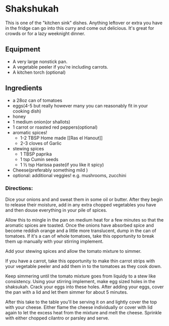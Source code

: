 # Shakshukah
This is one of the "kitchen sink" dishes. Anything leftover or extra you have in the fridge can go into this curry and come out delicious. It's great for crowds or for a lazy weeknight dinner.


## Equipment
- A very large nonstick pan. 
- A vegetable peeler if you're including carrots.
- A kitchen torch (optional)

## Ingredients
- a 28oz can of tomatoes 
- eggs(4-5 but really however many you can reasonably fit in your cooking dish) 
- honey
- 1 medium onion(or shallots) 
- 1 carrot or roasted red peppers(optional)
- aromatic spices! 
	- 1-2 TBSP Home made [[Ras el Hanout]] 
	- 2-3 cloves of Garlic
- stewing spices
	- 1 TBSP paprika 
	- 1 tsp Cumin seeds
	- 1 ½ tsp Harissa paste(if you like it spicy)
- Cheese(preferably something mild )
- optional: additional veggies! e.g. mushrooms, zucchini

### Directions:
Dice your onions and and sweat them in some oil or butter. After they begin to release their moisture, add in any extra chopped vegetables you have and then douse everything in your pile of spices. 

Allow this to mingle in the pan on medium heat for a few minutes so that the aromatic spices are toasted. 
Once the onions have absorbed spice and become reddish orange and a little more translucent, dump in the can of tomatoes. If it's a can of whole tomatoes, take this opportunity to break them up manually with your stirring implement. 

Add your stewing spices and allow the tomato mixture to simmer. 

If you have a carrot, take this opportunity to make thin carrot strips with your vegetable peeler and add them in to the tomatoes as they cook down. 

Keep simmering until the tomato mixture goes from liquidy to a stew like consistency. Using your stirring implement, make egg sized holes in the shaksukah. Crack your eggs into these holes. After adding your eggs, cover the pan with a lid and let them simmer for about 5 minutes. 

After this take to the table you'll be serving it on and lightly cover the top with your cheese. Either flame the cheese individually or cover with lid again to let the excess heat from the mixture and melt the cheese.
Sprinkle with either chopped cilantro or parsley and serve.

